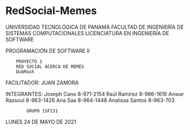 # RedSocial-Memes

UNIVERSIDAD TECNOLÓGICA DE PANAMÁ 
FACULTAD DE INGENIERÍA DE SISTEMAS COMPUTACIONALES 
LICENCIATURA EN INGENIERÍA DE SOFTWARE


PROGRAMACIÓN DE SOFTWARE II


        PROYECTO 1
        RED SOCIAL ACERCA DE MEMES
        DubMash


FACILITADOR: JUAN ZAMORA


INTEGRANTES:
Joseph Cano			    8-971-2154
Raúl Ramírez 			8-966-1616
Anwar Rassoul 			8-963-1426
Ana Saa				    8-964-1448
Analissa Santos         8-963-703                           


            GRUPO 1SF131


LUNES 24 DE MAYO DE 2021
